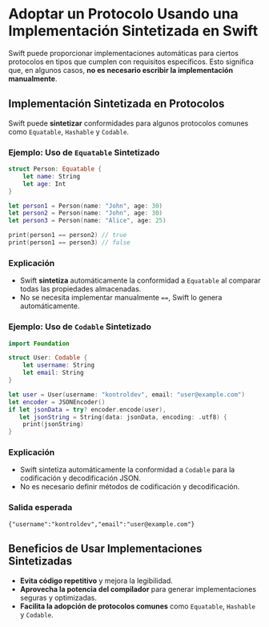# Adoptar un Protocolo Usando una Implementación Sintetizada en Swift

Swift puede proporcionar implementaciones automáticas para ciertos protocolos en tipos que cumplen con requisitos específicos. Esto significa que, en algunos casos, **no es necesario escribir la implementación manualmente**.

## Implementación Sintetizada en Protocolos

Swift puede **sintetizar** conformidades para algunos protocolos comunes como `Equatable`, `Hashable` y `Codable`.

### Ejemplo: Uso de `Equatable` Sintetizado

```swift
struct Person: Equatable {
    let name: String
    let age: Int
}

let person1 = Person(name: "John", age: 30)
let person2 = Person(name: "John", age: 30)
let person3 = Person(name: "Alice", age: 25)

print(person1 == person2) // true
print(person1 == person3) // false
```

### Explicación
- Swift **sintetiza** automáticamente la conformidad a `Equatable` al comparar todas las propiedades almacenadas.
- No se necesita implementar manualmente `==`, Swift lo genera automáticamente.

### Ejemplo: Uso de `Codable` Sintetizado

```swift
import Foundation

struct User: Codable {
    let username: String
    let email: String
}

let user = User(username: "kontroldev", email: "user@example.com")
let encoder = JSONEncoder()
if let jsonData = try? encoder.encode(user),
   let jsonString = String(data: jsonData, encoding: .utf8) {
    print(jsonString)
}
```

### Explicación
- Swift sintetiza automáticamente la conformidad a `Codable` para la codificación y decodificación JSON.
- No es necesario definir métodos de codificación y decodificación.

### Salida esperada
```
{"username":"kontroldev","email":"user@example.com"}
```

## Beneficios de Usar Implementaciones Sintetizadas
- **Evita código repetitivo** y mejora la legibilidad.
- **Aprovecha la potencia del compilador** para generar implementaciones seguras y optimizadas.
- **Facilita la adopción de protocolos comunes** como `Equatable`, `Hashable` y `Codable`.

